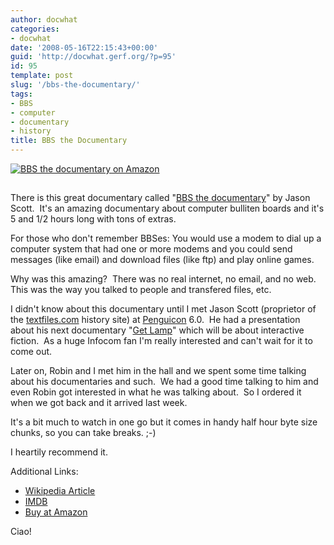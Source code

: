 ```yaml
---
author: docwhat
categories:
- docwhat
date: '2008-05-16T22:15:43+00:00'
guid: 'http://docwhat.gerf.org/?p=95'
id: 95
template: post
slug: '/bbs-the-documentary/'
tags:
- BBS
- computer
- documentary
- history
title: BBS the Documentary
---
```


[![_BBS the documentary_ on Amazon](https://ws-na.amazon-adsystem.com/widgets/q?_encoding=UTF8&MarketPlace=US&ASIN=B0009NN6EA&ServiceVersion=20070822&ID=AsinImage&WS=1&Format=_SL160_&tag=thedocwha-20)](https://www.amazon.com/gp/product/B0009NN6EA/ref=as_li_tl?ie=UTF8&camp=1789&creative=9325&creativeASIN=B0009NN6EA&linkCode=as2&tag=thedocwha-20&linkId=cdf8bd50174b0936e6dab91c28034377)

<img src="https://ir-na.amazon-adsystem.com/e/ir?t=thedocwha-20&l=am2&o=1&a=B0009NN6EA" width="1" height="1" border="0" alt="Amazon bug" style="border:none !important; margin:0px !important;" />

There is this great documentary called "[BBS the
documentary](http://www.bbsdocumentary.com/ "Link to the documentary's homepage")"
by Jason Scott.  It's an amazing documentary about computer bulliten
boards and it's 5 and 1/2 hours long with tons of extras.

For those who don't remember BBSes: You would use a modem to dial up a
computer system that had one or more modems and you could send messages
(like email) and download files (like ftp) and play online games.

Why was this amazing?  There was no real internet, no email, and no
web.  This was the way you talked to people and transfered files, etc.

I didn't know about this documentary until I met Jason Scott (proprietor
of the [textfiles.com](http://textfiles.com) history site) at
[Penguicon](http://penguicon.org/ "Official Penguicon site") 6.0.  He
had a presentation about his next documentary "[Get
Lamp](http://www.getlamp.com/ "Official Get Lamp documentary site")"
which will be about interactive fiction.  As a huge Infocom fan I'm
really interested and can't wait for it to come out.

Later on, Robin and I met him in the hall and we spent some time talking
about his documentaries and such.  We had a good time talking to him and
even Robin got interested in what he was talking about.  So I ordered it
when we got back and it arrived last week.

It's a bit much to watch in one go but it comes in handy half hour byte
size chunks, so you can take breaks. ;-)

I heartily recommend it.

Additional Links:

-   [Wikipedia
    Article](http://en.wikipedia.org/wiki/BBS:_The_Documentary)
-   [IMDB](http://www.imdb.com/title/tt0460402/)
-   [Buy at Amazon](http://amzn.to/2o3POdt)

Ciao!

